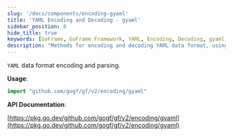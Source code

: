 ```yaml
---
slug: '/docs/components/encoding-gyaml'
title: 'YAML Encoding and Decoding - gyaml'
sidebar_position: 8
hide_title: true
keywords: [GoFrame, GoFrame Framework, YAML, Encoding, Decoding, gyaml, Data Format, Go Language, API Documentation, Encoding Parsing]
description: "Methods for encoding and decoding YAML data format, using the gyaml library under the GoFrame framework for encoding and parsing. By importing the github.com/gogf/gf/v2/encoding/gyaml package, you can easily handle YAML formatted data. In addition, links to API documentation are provided for user reference."
---
```


`YAML` data format encoding and parsing.

**Usage**:

```go
import "github.com/gogf/gf/v2/encoding/gyaml"
```

**API Documentation**:

[https://pkg.go.dev/github.com/gogf/gf/v2/encoding/gyaml](https://pkg.go.dev/github.com/gogf/gf/v2/encoding/gyaml)
